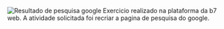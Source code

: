 ![Resultado de pesquisa google](https://user-images.githubusercontent.com/108766424/210431733-3e2c3ecf-7471-4559-ade5-c932d259414a.png)
Exercicio realizado na plataforma da b7 web. A atividade solicitada foi recriar a pagina de pesquisa do google.
